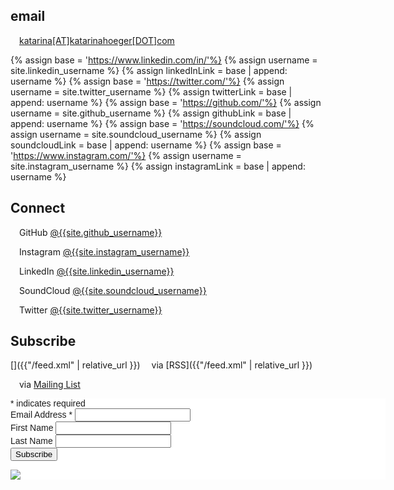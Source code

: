 ## email

[<span class="fa fa-envelope"></span>](mailto:{{site.email}})  &emsp;[katarina[AT]katarinahoeger[DOT]com](mailto:{{site.email}})

<!-- LINK ASSIGNMENT CALCULATIONS -->
{% assign base = 'https://www.linkedin.com/in/'%}
{% assign username = site.linkedin_username %}
{% assign linkedInLink = base | append:  username %}
{% assign base = 'https://twitter.com/'%}
{% assign username = site.twitter_username %}
{% assign twitterLink = base | append:  username %}
{% assign base = 'https://github.com/'%}
{% assign username = site.github_username %}
{% assign githubLink = base | append:  username %}
{% assign base = 'https://soundcloud.com/'%}
{% assign username = site.soundcloud_username %}
{% assign soundcloudLink = base | append:  username %}
{% assign base = 'https://www.instagram.com/'%}
{% assign username = site.instagram_username %}
{% assign instagramLink = base | append:  username %}
## Connect

[<span class="fab fa-github"></span>]({{githubLink}}) &emsp;GitHub [@{{site.github_username}}]({{githubLink}})

[<span class="fab fa-instagram"></span>]({{instagramLink}}) &emsp;Instagram [@{{site.instagram_username}}]({{instagramLink}})

[<span class="fab fa-linkedin"></span>]({{linkedInLink}}) &emsp;LinkedIn [@{{site.linkedin_username}}]({{linkedInLink}})

[<span class="fab fa-soundcloud"></span>]({{soundcloudLink}})&emsp;SoundCloud [@{{site.soundcloud_username}}]({{soundcloudLink}})

[<span class="fab fa-twitter"></span>]({{twitterLink}}) &emsp;Twitter [@{{site.twitter_username}}]({{twitterLink}})



## Subscribe
<!-- https://joelglovier.com/writing/rss-for-jekyll -->
[<span class="fa fa-rss"></span>]({{"/feed.xml" | relative_url }}) &emsp;via [RSS]({{"/feed.xml" | relative_url }})

<!-- https://blog.webjeda.com/jekyll-subscribe-form/#update-1---mailchimp-subscribe-form-on-jekyll -->
<!-- Begin Mailchimp Signup Form -->
[<span class="fa fa-envelope-open"></span>](https://katarinahoeger.us14.list-manage.com/subscribe/post?u=e367bc226ccf2d4298cd99b8c&amp;id=4be4d66c52) &emsp;via [Mailing List](https://katarinahoeger.us14.list-manage.com/subscribe/post?u=e367bc226ccf2d4298cd99b8c&amp;id=4be4d66c52)
<link href="//cdn-images.mailchimp.com/embedcode/classic-10_7_dtp.css" rel="stylesheet" type="text/css">
<style type="text/css">
	#mc_embed_signup{background:#fff; clear:left; font:14px Helvetica,Arial,sans-serif;  width:600px;}
	/* Add your own Mailchimp form style overrides in your site stylesheet or in this style block.
	   We recommend moving this block and the preceding CSS link to the HEAD of your HTML file. */
</style>
<div id="mc_embed_signup">
<form action="https://katarinahoeger.us14.list-manage.com/subscribe/post?u=e367bc226ccf2d4298cd99b8c&amp;id=4be4d66c52" method="post" id="mc-embedded-subscribe-form" name="mc-embedded-subscribe-form" class="validate" target="_blank" novalidate>
    <div id="mc_embed_signup_scroll">

<div class="indicates-required"><span class="asterisk">*</span> indicates required</div>
<div class="mc-field-group">
	<label for="mce-EMAIL">Email Address  <span class="asterisk">*</span>
</label>
	<input type="email" value="" name="EMAIL" class="required email" id="mce-EMAIL">
</div>
<div class="mc-field-group">
	<label for="mce-FNAME">First Name </label>
	<input type="text" value="" name="FNAME" class="" id="mce-FNAME">
</div>
<div class="mc-field-group">
	<label for="mce-LNAME">Last Name </label>
	<input type="text" value="" name="LNAME" class="" id="mce-LNAME">
</div>
<div hidden="true"><input type="hidden" name="tags" value="7156455"></div>
	<div id="mce-responses" class="clear foot">
		<div class="response" id="mce-error-response" style="display:none"></div>
		<div class="response" id="mce-success-response" style="display:none"></div>
	</div>    <!-- real people should not fill this in and expect good things - do not remove this or risk form bot signups-->
    <div style="position: absolute; left: -5000px;" aria-hidden="true"><input type="text" name="b_e367bc226ccf2d4298cd99b8c_4be4d66c52" tabindex="-1" value=""></div>
        <div class="optionalParent">
            <div class="clear foot">
                <input type="submit" value="Subscribe" name="subscribe" id="mc-embedded-subscribe" class="button">
                <p class="brandingLogo"><a href="http://eepurl.com/hXA-gr" title="Mailchimp - email marketing made easy and fun"><img src="https://eep.io/mc-cdn-images/template_images/branding_logo_text_dark_dtp.svg"></a></p>
            </div>
        </div>
    </div>
</form>
</div>
<script type='text/javascript' src='//s3.amazonaws.com/downloads.mailchimp.com/js/mc-validate.js'></script><script type='text/javascript'>(function($) {window.fnames = new Array(); window.ftypes = new Array();fnames[0]='EMAIL';ftypes[0]='email';fnames[1]='FNAME';ftypes[1]='text';fnames[2]='LNAME';ftypes[2]='text';fnames[3]='ADDRESS';ftypes[3]='address';fnames[4]='PHONE';ftypes[4]='phone';fnames[5]='BIRTHDAY';ftypes[5]='birthday';}(jQuery));var $mcj = jQuery.noConflict(true);</script>
<!--End mc_embed_signup-->
